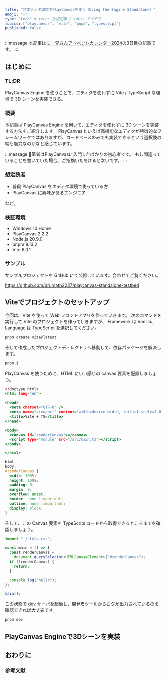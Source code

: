 ```yaml
---
title: "非エディタ環境でPlayCanvasを使う（Using the Engine Standalone）"
emoji: "🥑"
type: "tech" # tech: 技術記事 / idea: アイデア
topics: ["playcanvas", "vite", "pnpm", "typescript"]
published: false
---
```


:::message
本記事は[にー兄さんアドベントカレンダー2024](https://qiita.com/advent-calendar/2024/ninisan-2024)の3日目の記事です。
:::

## はじめに

### TL;DR

PlayCanvas Engine を使うことで、エディタを使わずに Vite / TypeScript な環境で 3D シーンを実装できる。

### 概要

本記事は PlayCanvas Engine を用いて、エディタを使わずに 3D シーンを実装する方法をご紹介します。
PlayCanvas といえば高機能なエディタが特徴的なフレームワークではありますが、コードベースのみでも実装できるという選択肢の幅も魅力なのかなと感じています。

:::message
🔰筆者はPlayCanvasに入門したばかりの初心者です。
もし間違っていることを書いていた場合、ご指摘いただけると幸いです。
:::

### 想定読者

- 普段 PlayCanvas をエディタ環境で使っている方
- PlayCanvas に興味があるエンジニア

など。

### 検証環境

- Windows 10 Home
- PlayCanvas 2.2.2
- Node.js 20.9.0
- pnpm 9.13.2
- Vite 6.0.1

### サンプル

サンプルプロジェクトを GitHub にて公開しています。合わせてご覧ください。

https://github.com/drumath2237/playcanvas-standalone-testbed

## Viteでプロジェクトのセットアップ

今回は、Vite を使って Web フロントアプリを作っていきます。
次のコマンドを実行して Vite のプロジェクトを作っていきますが、
Framework は Vanilla、Language は TypeScript を選択してください。

```sh
pnpm create vite@latest
```

そして作成したプロジェクトディレクトリへ移動して、依存パッケージを解決します。

```sh
pnpm i
```

PlayCanvas を使うために、HTML にいい感じの canvas 要素を配置しましょう。

```html:index.html
<!doctype html>
<html lang="en">

<head>
  <meta charset="UTF-8" />
  <meta name="viewport" content="width=device-width, initial-scale=1.0" />
  <title>Vite + TS</title>
</head>

<body>
  <canvas id="renderCanvas"></canvas>
  <script type="module" src="/src/main.ts"></script>
</body>

</html>
```

```css:src/style.css
html,
body,
#renderCanvas {
  width: 100%;
  height: 100%;
  padding: 0;
  margin: 0;
  overflow: unset;
  border: none !important;
  outline: none !important;
  display: block;
}
```

そして、この Canvas 要素を TypeScript コードから取得できるところまでを確認しましょう。

```ts:src/main.ts
import "./style.css";

const main = () => {
  const renderCanvas =
    document.querySelector<HTMLCanvasElement>("#renderCanvas");
  if (!renderCanvas) {
    return;
  }

  console.log("hello");
};

main();
```

この状態で dev サーバを起動し、開発者ツールからログが出力されているのを確認できれば大丈夫です。

```sh
pnpm dev
```

## PlayCanvas Engineで3Dシーンを実装

## おわりに

### 参考文献
